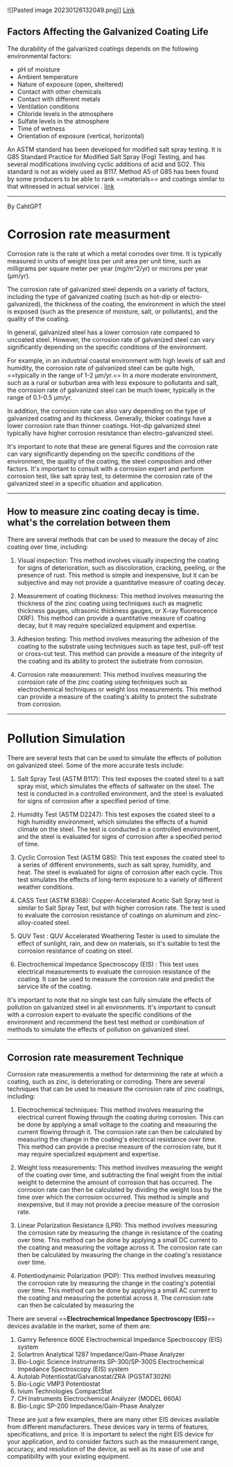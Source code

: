 ![[Pasted image 20230126132049.png]]
[Link](https://www.azom.com/article.aspx?ArticleID=1288)

## Factors Affecting the Galvanized Coating Life

The durability of the galvanized coatings depends on the following environmental factors:

-   pH of moisture
-   Ambient temperature
-   Nature of exposure (open, sheltered)
-   Contact with other chemicals
-   Contact with different metals
-   Ventilation conditions
-   Chloride levels in the atmosphere
-   Sulfate levels in the atmosphere
-   Time of wetness
-   Orientation of exposure (vertical, horizontal)



An ASTM standard has been developed for modified salt spray testing. It is G85 Standard Practice for Modified Salt Spray (Fog) Testing, and has several modifications involving cyclic additions of acid and SO2. This standard is not as widely used as B117. Method A5 of G85 has been found by some producers to be able to rank ==materials== and coatings similar to that witnessed in actual servicei .
[link](https://obsidian.md/)

-----------------
By CahtGPT
# Corrosion rate measurment 

Corrosion rate is the rate at which a metal corrodes over time. It is typically measured in units of weight loss per unit area per unit time, such as milligrams per square meter per year (mg/m^2/yr) or microns per year (µm/yr).

The corrosion rate of galvanized steel depends on a variety of factors, including the type of galvanized coating (such as hot-dip or electro-galvanized), the thickness of the coating, the environment in which the steel is exposed (such as the presence of moisture, salt, or pollutants), and the quality of the coating.

In general, galvanized steel has a lower corrosion rate compared to uncoated steel. However, the corrosion rate of galvanized steel can vary significantly depending on the specific conditions of the environment.

For example, in an industrial coastal environment with high levels of salt and humidity, the corrosion rate of galvanized steel can be quite high, ==typically in the range of 1-2 µm/yr.== In a more moderate environment, such as a rural or suburban area with less exposure to pollutants and salt, the corrosion rate of galvanized steel can be much lower, typically in the range of 0.1-0.5 µm/yr.

In addition, the corrosion rate can also vary depending on the type of galvanized coating and its thickness. Generally, thicker coatings have a lower corrosion rate than thinner coatings. Hot-dip galvanized steel typically have higher corrosion resistance than electro-galvanized steel.

It's important to note that these are general figures and the corrosion rate can vary significantly depending on the specific conditions of the environment, the quality of the coating, the steel composition and other factors. It's important to consult with a corrosion expert and perform corrosion test, like salt spray test, to determine the corrosion rate of the galvanized steel in a specific situation and application.

---------------

## How to measure zinc coating decay is time. what's the correlation between them

There are several methods that can be used to measure the decay of zinc coating over time, including:

1.  Visual inspection: This method involves visually inspecting the coating for signs of deterioration, such as discoloration, cracking, peeling, or the presence of rust. This method is simple and inexpensive, but it can be subjective and may not provide a quantitative measure of coating decay.
    
2.  Measurement of coating thickness: This method involves measuring the thickness of the zinc coating using techniques such as magnetic thickness gauges, ultrasonic thickness gauges, or X-ray fluorescence (XRF). This method can provide a quantitative measure of coating decay, but it may require specialized equipment and expertise.
    
3.  Adhesion testing: This method involves measuring the adhesion of the coating to the substrate using techniques such as tape test, pull-off test or cross-cut test. This method can provide a measure of the integrity of the coating and its ability to protect the substrate from corrosion.
    
4.  Corrosion rate measurement: This method involves measuring the corrosion rate of the zinc coating using techniques such as electrochemical techniques or weight loss measurements. This method can provide a measure of the coating's ability to protect the substrate from corrosion.

--------------------------------

# Pollution Simulation

There are several tests that can be used to simulate the effects of pollution on galvanized steel. Some of the more accurate tests include:

1.  Salt Spray Test (ASTM B117): This test exposes the coated steel to a salt spray mist, which simulates the effects of saltwater on the steel. The test is conducted in a controlled environment, and the steel is evaluated for signs of corrosion after a specified period of time.
    
2.  Humidity Test (ASTM D2247): This test exposes the coated steel to a high humidity environment, which simulates the effects of a humid climate on the steel. The test is conducted in a controlled environment, and the steel is evaluated for signs of corrosion after a specified period of time.
    
3.  Cyclic Corrosion Test (ASTM G85): This test exposes the coated steel to a series of different environments, such as salt spray, humidity, and heat. The steel is evaluated for signs of corrosion after each cycle. This test simulates the effects of long-term exposure to a variety of different weather conditions.
    
4.  CASS Test (ASTM B368): Copper-Accelerated Acetic Salt Spray test is similar to Salt Spray Test, but with higher corrosion rate. The test is used to evaluate the corrosion resistance of coatings on aluminum and zinc-alloy-coated steel.
    
5.  QUV Test : QUV Accelerated Weathering Tester is used to simulate the effect of sunlight, rain, and dew on materials, so it's suitable to test the corrosion resistance of coating on steel.
    
6.  Electrochemical Impedance Spectroscopy (EIS) : This test uses electrical measurements to evaluate the corrosion resistance of the coating. It can be used to measure the corrosion rate and predict the service life of the coating.
    

It's important to note that no single test can fully simulate the effects of pollution on galvanized steel in all environments. It's important to consult with a corrosion expert to evaluate the specific conditions of the environment and recommend the best test method or combination of methods to simulate the effects of pollution on galvanized steel.

------------------------------------

## Corrosion rate measurement Technique

 Corrosion rate measurementis a method for determining the rate at which a coating, such as zinc, is deteriorating or corroding. There are several techniques that can be used to measure the corrosion rate of zinc coatings, including:

1.  Electrochemical techniques: This method involves measuring the electrical current flowing through the coating during corrosion. This can be done by applying a small voltage to the coating and measuring the current flowing through it. The corrosion rate can then be calculated by measuring the change in the coating's electrical resistance over time. This method can provide a precise measure of the corrosion rate, but it may require specialized equipment and expertise.
    
2.  Weight loss measurements: This method involves measuring the weight of the coating over time, and subtracting the final weight from the initial weight to determine the amount of corrosion that has occurred. The corrosion rate can then be calculated by dividing the weight loss by the time over which the corrosion occurred. This method is simple and inexpensive, but it may not provide a precise measure of the corrosion rate.
    
3.  Linear Polarization Resistance (LPR): This method involves measuring the corrosion rate by measuring the change in resistance of the coating over time. This method can be done by applying a small DC current to the coating and measuring the voltage across it. The corrosion rate can then be calculated by measuring the change in the coating's resistance over time.
    
4.  Potentiodynamic Polarization (PDP): This method involves measuring the corrosion rate by measuring the change in the coating's potential over time. This method can be done by applying a small AC current to the coating and measuring the potential across it. The corrosion rate can then be calculated by measuring the

There are several ==**Electrochemical Impedance Spectroscopy (EIS)**== devices available in the market, some of them are:

1.  Gamry Reference 600E Electrochemical Impedance Spectroscopy (EIS) system
2.  Solartron Analytical 1287 Impedance/Gain-Phase Analyzer
3.  Bio-Logic Science Instruments SP-300/SP-300S Electrochemical Impedance Spectroscopy (EIS) system
4.  Autolab Potentiostat/Galvanostat/ZRA (PGSTAT302N)
5.  Bio-Logic VMP3 Potentiostat
6.  Ivium Technologies CompactStat
7.  CH Instruments Electrochemical Analyzer (MODEL 660A)
8.  Bio-Logic SP-200 Impedance/Gain-Phase Analyzer

These are just a few examples, there are many other EIS devices available from different manufacturers. These devices vary in terms of features, specifications, and price. It is important to select the right EIS device for your application, and to consider factors such as the measurement range, accuracy, and resolution of the device, as well as its ease of use and compatibility with your existing equipment.
